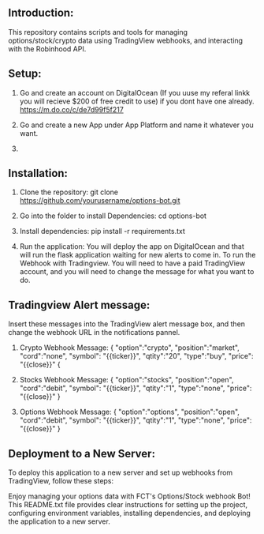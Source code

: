 
Introduction:
-------------

This repository contains scripts and tools for managing options/stock/crypto data using TradingView webhooks,
	and interacting with the Robinhood API.


Setup:
-------------
1. Go and create an account on DigitalOcean (If you uuse my referal linkk you will recieve $200 of free credit to use) if you dont have one already.
   	https://m.do.co/c/de7d99f5f217
   
2. Go and create a new App under App Platform and name it whatever you want.

3. 


Installation:
-------------

1. Clone the repository:
		git clone https://github.com/yourusername/options-bot.git

2. Go into the folder to install Dependencies:
  	cd options-bot

3. Install dependencies:
		pip install -r requirements.txt

4. Run the application:
   	You will deploy the app on DigitalOcean and that will run the flask application waiting for new alerts to come in.
		To run the Webhook with Tradingview. You will need to have a paid TradingView account, and you will need to change the message for what you want to do.


Tradingview Alert message:
-------------
Insert these messages into the TradingView alert message box, and then change the webhook URL in the notifications pannel.

1. Crypto Webhook Message:
	{
		"option":"crypto",
    "position":"market",
    "cord":"none",
  	"symbol": "{{ticker}}",
  	"qtity":"20",
  	"type":"buy",
  	"price": "{{close}}"
	{

2. Stocks Webhook Message:
	{
  	"option":"stocks",
  	"position":"open",
  	"cord":"debit",
  	"symbol": "{{ticker}}",
  	"qtity":"1",
  	"type":"none",
  	"price": "{{close}}"
	}

3. Options Webhook Message:
	{
  	"option":"options",
  	"position":"open",
  	"cord":"debit",
  	"symbol": "{{ticker}}",
  	"qtity":"1",
  	"type":"none",
  	"price": "{{close}}"
	}


Deployment to a New Server:
----------------------------
To deploy this application to a new server and set up webhooks from TradingView, follow these steps:

Enjoy managing your options data with FCT's Options/Stock webhook Bot!
This README.txt file provides clear instructions for setting up the project, configuring environment variables, installing dependencies, and deploying the application to a new server. 
